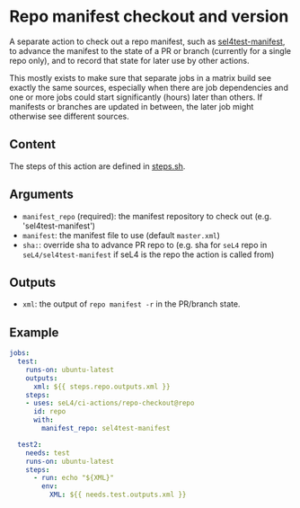 <!--
     Copyright 2021, Proofcraft Pty Ltd

     SPDX-License-Identifier: CC-BY-SA-4.0
-->

# Repo manifest checkout and version

A separate action to check out a repo manifest, such as [sel4test-manifest], to
advance the manifest to the state of a PR or branch (currently for a single repo
only), and to record that state for later use by other actions.

This mostly exists to make sure that separate jobs in a matrix build see exactly
the same sources, especially when there are job dependencies and one or more jobs
could start significantly (hours) later than others. If manifests or branches are
updated in between, the later job might otherwise see different sources.

[sel4test-manifest]: https://github.com/seL4/sel4test-manifest

## Content

The steps of this action are defined in [steps.sh].

[steps.sh]: ./steps.sh

## Arguments

- `manifest_repo` (required): the manifest repository to check out (e.g. 'sel4test-manifest')
- `manifest`: the manifest file to use (default `master.xml`)
- `sha:`: override sha to advance PR repo to (e.g. sha for `seL4` repo in `seL4/sel4test-manifest`
          if seL4 is the repo the action is called from)

## Outputs

- `xml`: the output of `repo manifest -r` in the PR/branch state.

## Example

```yml
jobs:
  test:
    runs-on: ubuntu-latest
    outputs:
      xml: ${{ steps.repo.outputs.xml }}
    steps:
    - uses: seL4/ci-actions/repo-checkout@repo
      id: repo
      with:
        manifest_repo: sel4test-manifest

  test2:
    needs: test
    runs-on: ubuntu-latest
    steps:
      - run: echo "${XML}"
        env:
          XML: ${{ needs.test.outputs.xml }}
```
